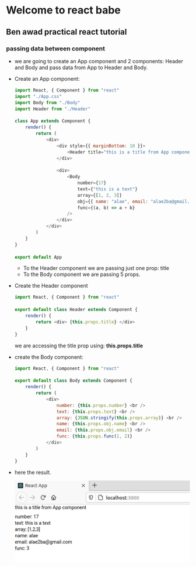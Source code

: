 # Welcome to react babe

## Ben awad practical react tutorial

### passing data between component

* we are going to create an App component and 2 components: Header and Body and pass data from App to Header and Body.

* Create an App component:

    ```js
    import React, { Component } from "react"
    import "./App.css"
    import Body from "./Body"
    import Header from "./Header"

    class App extends Component {
        render() {
            return (
                <div>
                    <div style={{ marginBottom: 10 }}>
                        <Header title="this is a title from App component" />
                    </div>

                    <div>
                        <Body
                            number={17}
                            text={"this is a text"}
                            array={[1, 2, 3]}
                            obj={{ name: "alae", email: "alae2ba@gmail.com" }}
                            func={(a, b) => a + b}
                        />
                    </div>
                </div>
            )
        }
    }

    export default App

    ```

    * To the Header component we are passing just one prop: title
    * To the Body component we are passing 5 props.

* Create the Header component
    
    ```js
    import React, { Component } from "react"

    export default class Header extends Component {
        render() {
            return <div> {this.props.title} </div>
        }
    }
    ```

    we are accessing the title prop using: **this.props.title**

* create the Body component: 

    ```js
    import React, { Component } from "react"

    export default class Body extends Component {
        render() {
            return (
                <div>
                    number: {this.props.number} <br />
                    text: {this.props.text} <br />
                    array: {JSON.stringify(this.props.array)} <br />
                    name: {this.props.obj.name} <br />
                    email: {this.props.obj.email} <br />
                    func: {this.props.func(1, 2)}
                </div>
            )
        }
    }

    ```

* here the result.  
    
    ![img](./imgs/1.png)

